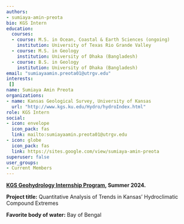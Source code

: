 ```yaml
---
authors:
- sumiaya-amin-preota
bio: KGS Intern
education:
  courses:
  - course: M.S. in Ocean, Coastal & Earth Sciences (ongoing)
    institution: University of Texas Rio Grande Valley
  - course: M.S. in Geology
    institution: University of Dhaka (Bangladesh)
  - course: B.S. in Geology
    institution: University of Dhaka (Bangladesh)
email: "sumiayaamin.preota01@utrgv.edu"
interests:
 []
name: Sumiaya Amin Preota
organizations:
- name: Kansas Geological Survey, University of Kansas
  url: "http://www.kgs.ku.edu/Hydro/hydroIndex.html"
role: KGS Intern
social:
- icon: envelope
  icon_pack: fas
  link: mailto:sumiayaamin.preota01@utrgv.edu
- icon: globe
  icon_pack: fas
  link: https://sites.google.com/view/sumiaya-amin-preota
superuser: false
user_groups:
- Current Members
---
```

**[KGS Geohydrology Internship Program](http://www.kgs.ku.edu/Hydro/gipIndex.html), Summer 2024.**

**Project title:** Quantitative Analysis of Trends in Kansas’ Hydroclimatic Compound Extremes

**Favorite body of water:** Bay of Bengal